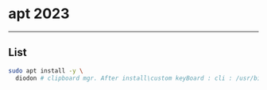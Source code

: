 # apt 2023

---

## List
````sh
sudo apt install -y \
  diodon # clipboard mgr. After install\custom keyBoard : cli : /usr/bin/diodon & shortcut : shotcut: ctrl+alt+h
````
